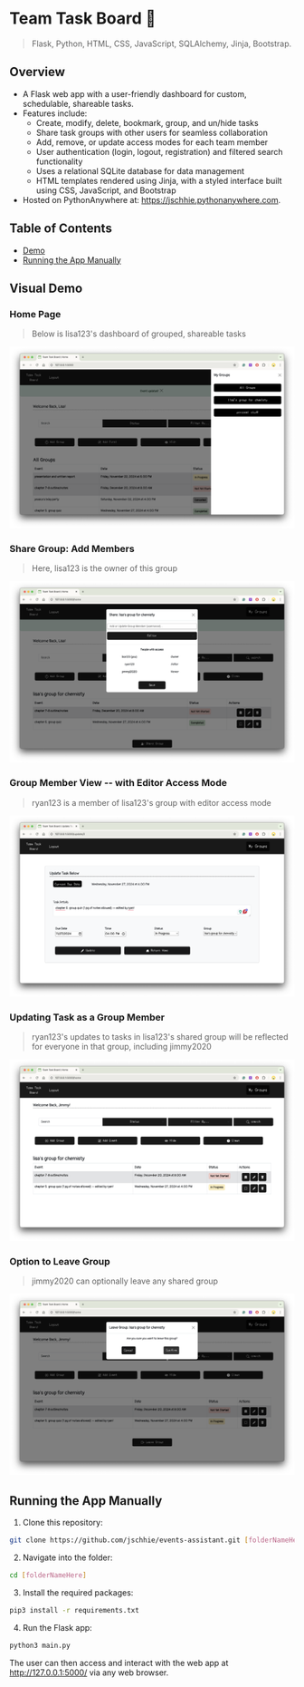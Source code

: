 # Team Task Board 📅 

> Flask, Python, HTML, CSS, JavaScript, SQLAlchemy, Jinja, Bootstrap.

## Overview
* A Flask web app with a user-friendly dashboard for custom, schedulable, shareable tasks. 
* Features include:
  * Create, modify, delete, bookmark, group, and un/hide tasks
  * Share task groups with other users for seamless collaboration
  * Add, remove, or update access modes for each team member
  * User authentication (login, logout, registration) and filtered search functionality
  * Uses a relational SQLite database for data management
  * HTML templates rendered using Jinja, with a styled interface built using CSS, JavaScript, and Bootstrap
* Hosted on PythonAnywhere at: https://jschhie.pythonanywhere.com. 

## Table of Contents
* [Demo](https://github.com/jschhie/Events-Assistant/#visual-demo)
* [Running the App Manually](https://github.com/jschhie/Events-Assistant/#running-the-app-manually)

## Visual Demo
### Home Page
> Below is lisa123's dashboard of grouped, shareable tasks
<img src="https://github.com/jschhie/Events-Assistant/blob/master/demos/new-home-demo.png" alt="Home Page with Sample Groups">

### Share Group: Add Members
> Here, lisa123 is the owner of this group
<img src="https://github.com/jschhie/Events-Assistant/blob/master/demos/edit-members.png" alt="Share Group / Add Members">

### Group Member View -- with Editor Access Mode
> ryan123 is a member of lisa123's group with editor access mode 
<img src="https://github.com/jschhie/Events-Assistant/blob/master/demos/edit-shared-task.png" alt="Group Member View: with Editor Access Mode">

### Updating Task as a Group Member
> ryan123's updates to tasks in lisa123's shared group will be reflected for everyone in that group, including jimmy2020
<img src="https://github.com/jschhie/Events-Assistant/blob/master/demos/updated-shared-task2.png" alt="Updated Task as Group Member">

### Option to Leave Group
> jimmy2020 can optionally leave any shared group
<img src="https://github.com/jschhie/Events-Assistant/blob/master/demos/leave-group.png" alt="Updated Task as Group Member">

## Running the App Manually
1. Clone this repository:
```bash 
git clone https://github.com/jschhie/events-assistant.git [folderNameHere]
```

2. Navigate into the folder:
```bash 
cd [folderNameHere]
```

3. Install the required packages:
```bash
pip3 install -r requirements.txt
```
4. Run the Flask app:
```bash
python3 main.py
```

The user can then access and interact with the web app at http://127.0.0.1:5000/ via any web browser. 
